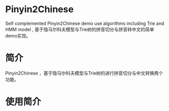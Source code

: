 # Pinyin2Chinese
Self complemented Pinyin2Chinese demo use algorithms including Trie and HMM model , 基于隐马尔科夫模型与Trie树的拼音切分与拼音转中文的简单demo实现。
# 简介
Pinyin2Chinese ，基于隐马尔科夫模型与Trie树的进行拼音切分与中文转换两个功能。
# 使用简介

